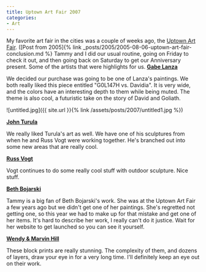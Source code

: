 ```yaml
---
title: Uptown Art Fair 2007
categories:
- Art
---
```


My favorite art fair in the cities was a couple of weeks ago, the [Uptown Art Fair](http://www.uptownminneapolis.com/art-fair/). ([Post from 2005]{% link _posts/2005/2005-08-06-uptown-art-fair-conclusion.md %} Tammy and I did our usual routine, going on Friday to check it out, and then going back on Saturday to get our Anniversary present. Some of the artists that were highlights for us.
[**Gabe Lanza**](http://www.gabelanza.com/)

We decided our purchase was going to be one of Lanza's paintings. We both really liked this piece entitled "G0L147H vs. Davidia". It is very wide, and the colors have an interesting depth to them while being muted. The theme is also cool, a futuristic take on the story of David and Goliath.

![untitled.jpg]({{ site.url }}{% link /assets/posts/2007/untitled1.jpg %})

**[John Turula](http://web.mac.com/johnturula/iWeb/Site/John%20Turula.html)**

We really liked Turula's art as well. We have one of his sculptures from when he and Russ Vogt were working together. He's branched out into some new areas that are really cool.

**[Russ Vogt](http://www.russvogt.com/)**

Vogt continues to do some really cool stuff with outdoor sculpture. Nice stuff.

**[Beth Bojarski](http://home.wi.rr.com/bbojarski/)**

Tammy is a big fan of Beth Bojarski's work. She was at the Uptown Art Fair a few years ago but we didn't get one of her paintings. She's regretted not getting one, so this year we had to make up for that mistake and get one of her items. It's hard to describe her work, I really can't do it justice. Wait for her website to get launched so you can see it yourself.

[**Wendy & Marvin Hill**](http://www.marvin-hill-art.com/)

These block prints are really stunning. The complexity of them, and dozens of layers, draw your eye in for a very long time. I'll definitely keep an eye out on their work.
